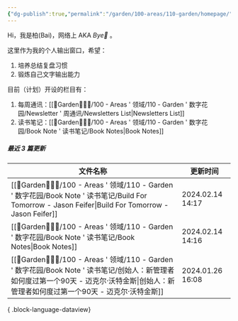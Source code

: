 ```yaml
---
{"dg-publish":true,"permalink":"/garden/100-areas/110-garden/homepage/","tags":["gardenEntry"],"created":"2023-10-05T20:16:41.499+08:00","updated":"2024-01-26T10:32:21.190+08:00"}
---
```



Hi，我是柏(Bai)，网络上 AKA *Bye👋* 。

这里作为我的个人输出窗口，希望：
1. 培养总结复盘习惯
2. 锻炼自己文字输出能力

目前（计划）开设的栏目有：
1. 每周通讯：[[🏡Garden🧑🏻‍🌾/100 - Areas ' 领域/110 - Garden ' 数字花园/Newsletter ' 周通讯/Newsletters List\|Newsletters List]]
2. 读书笔记：[[🏡Garden🧑🏻‍🌾/100 - Areas ' 领域/110 - Garden ' 数字花园/Book Note ' 读书笔记/Book Notes\|Book Notes]]

##### 最近 3 篇更新
| 文件名称                                                                                                                                              | 更新时间             |
| ------------------------------------------------------------------------------------------------------------------------------------------------- | ---------------- |
| [[🏡Garden🧑🏻‍🌾/100 - Areas ' 领域/110 - Garden ' 数字花园/Book Note ' 读书笔记/Build For Tomorrow - Jason Feifer\|Build For Tomorrow - Jason Feifer]] | 2024.02.14 14:17 |
| [[🏡Garden🧑🏻‍🌾/100 - Areas ' 领域/110 - Garden ' 数字花园/Book Note ' 读书笔记/Book Notes\|Book Notes]]                                               | 2024.02.14 14:16 |
| [[🏡Garden🧑🏻‍🌾/100 - Areas ' 领域/110 - Garden ' 数字花园/Book Note ' 读书笔记/创始人：新管理者如何度过第一个90天 - 迈克尔·沃特金斯\|创始人：新管理者如何度过第一个90天 - 迈克尔·沃特金斯]]         | 2024.01.26 16:08 |

{ .block-language-dataview}
